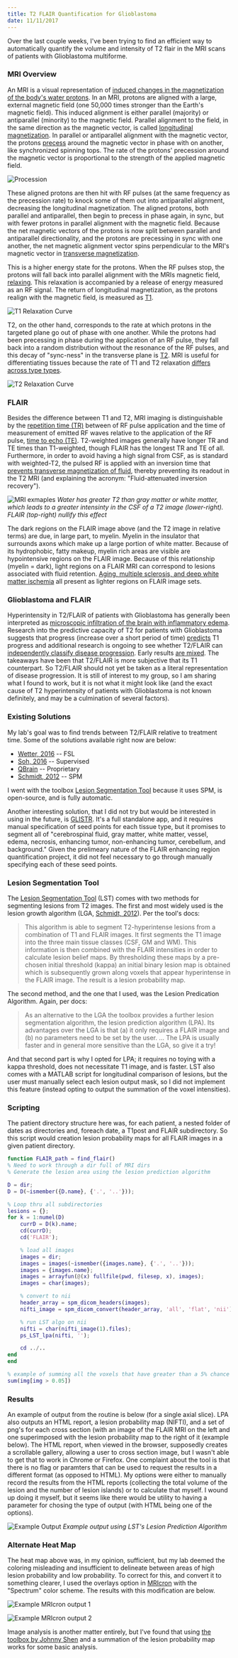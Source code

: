 ```yaml
---
title: T2 FLAIR Quantification for Glioblastoma
date: 11/11/2017
---
```

Over the last couple weeks, I've been trying to find an efficient way to automatically quantify the volume and intensity of T2 flair in the MRI scans of patients with Glioblastoma multiforme.

### MRI Overview

An MRI is a visual representation of [induced changes in the magnetization of the body's water protons](http://casemed.case.edu/clerkships/neurology/Web%20Neurorad/MRI%20Basics.htm). In an MRI, protons are aligned with a large, external magnetic field (one 50,000 times stronger than the Earth's magnetic field). This induced alignment is either parallel (majority) or antiparallel (minority) to the magnetic field. Parallel alignment to the field, in the same direction as the magnetic vector, is called [longitudinal magnetization](https://www.youtube.com/watch?v=Ok9ILIYzmaY). In parallel or antiparallel alignment with the magnetic vector, the protons [precess](https://en.wikipedia.org/wiki/Precession) around the magnetic vector in phase with on another, like synchronized spinning tops. The rate of the protons' precession around the magnetic vector is proportional to the strength of the applied magnetic field.

![Procession](9.jpg)

These aligned protons are then hit with RF pulses (at the same frequency as the precession rate) to knock some of them out into antiparallel alignment, decreasing the longitudinal magnetization. The aligned protons, both parallel and antiparallel, then begin to precess in phase again, in sync, but with fewer protons in parallel alignment with the magnetic field. Because the net magnetic vectors of the protons is now split between parallel and antiparallel directionality, and the protons are precessing in sync with one another, the net magnetic alignment vector spins perpendicular to the MRI's magnetic vector in [transverse magnetization](http://mrishark.com/te.html).

This is a higher energy state for the protons. When the RF pulses stop, the protons will fall back into parallel alignment with the MRIs magnetic field, [relaxing](https://en.wikipedia.org/wiki/Physics_of_magnetic_resonance_imaging#Resonance_and_relaxation). This relaxation is accompanied by a release of energy measured as an RF signal. The return of longitudinal magnetization, as the protons realign with the magnetic field, is measured as [T1](https://en.wikipedia.org/wiki/Physics_of_magnetic_resonance_imaging#Resonance_and_relaxation).

![T1 Relaxation Curve](8.jpg)

T2, on the other hand, corresponds to the rate at which protons in the targeted plane go out of phase with one another. While the protons had been precessing in phase during the application of an RF pulse, they fall back into a random distribution without the resonance of the RF pulses, and this decay of "sync-ness" in the transverse plane is [T2](https://en.wikipedia.org/wiki/Physics_of_magnetic_resonance_imaging#Resonance_and_relaxation). MRI is useful for differentiating tissues because the rate of T1 and T2 relaxation [differs across type types](https://www.ncbi.nlm.nih.gov/pmc/articles/PMC1121941/).

![T2 Relaxation Curve](7.png)

### FLAIR

Besides the difference between T1 and T2, MRI imaging is distinguishable by the [repetition time (TR)](http://casemed.case.edu/clerkships/neurology/Web%20Neurorad/MRI%20Basics.htm) between of RF pulse application and the time of measurement of emitted RF waves relative to the application of the RF pulse, [time to echo (TE)](http://casemed.case.edu/clerkships/neurology/Web%20Neurorad/MRI%20Basics.htm). T2-weighted images generally have longer TR and TE times than T1-weighted, though FLAIR has the longest TR and TE of all. Furthermore, in order to avoid having a high signal from CSF, as is standard with weighted-T2, the pulsed RF is applied with an inversion time that [prevents transverse magnetization of fluid](https://radiopaedia.org/articles/fluid-attenuation-inversion-recovery), thereby preventing its readout in the T2 MRI (and explaining the acronym: "Fluid-attenuated inversion recovery").

![MRI exmaples](6.jpg)
*Water has greater T2 than gray matter or white matter, which leads to a greater intensinty in the CSF of a T2 image (lower-right). FLAIR (top-right) nullify this effect*

The dark regions on the FLAIR image above (and the T2 image in relative terms) are due, in large part, to myelin. Myelin in the insulator that surrounds axons which make up a large portion of white matter. Because of its hydrophobic, fatty makeup, myelin rich areas are visible are hypointensive regions on the FLAIR image. Because of this relationship (myelin = dark), light regions on a FLAIR MRI can correspond to lesions associated with fluid retention. [Aging, multiple sclerosis, and deep white matter ischemia](https://www.ncbi.nlm.nih.gov/pmc/articles/PMC2593803/) all present as lighter regions on FLAIR image sets.

### Glioblastoma and FLAIR

Hyperintensity in T2/FLAIR of patients with Glioblastoma has generally been interpreted as [microscopic infiltration of the brain with inflammatory edema](http://www.redjournal.org/article/S0360-3016(16)31172-5/abstract). Research into the predictive capacity of T2 for patients with Glioblastoma suggests that progress (increase over a short period of time) [predicts](https://watermark.silverchair.com/nor200.pdf?token=AQECAHi208BE49Ooan9kkhW_Ercy7Dm3ZL_9Cf3qfKAc485ysgAAAbowggG2BgkqhkiG9w0BBwagggGnMIIBowIBADCCAZwGCSqGSIb3DQEHATAeBglghkgBZQMEAS4wEQQMlWiM2YgYIfoVtDopAgEQgIIBbRdPmMsIerl96spyc5GSwZUCIQXMInpUF2EMUaqq3isNKewpbOLNjcF4wYcGoSY4F5-oAlr4hCrqX9Uzh0oHaU-NHfxMRrhFf8O8PaIpBl36LWPFtCFgJQwbEKTXOIs4mcxKm-BBIfnMYdwxm24xxG0OaymKK380cyukD1AHuLeV9QIhfZ9PelAj-Y5BQvqxIUtYvVolyUEcsrPrsUPzlwBLbXfiZovutEMt0XwpJhk9AIrKrA2nCC4JKdlRQMyc8L2lNf_JNQgdTbq49tzeaoEo-BMhNJorFQj6FXiit-Cl1BwmYD38XhqfFc8R98A4YVuF8TpdaENV5ZDiLTJJ_o-IdSMxcX9cxQBgGSl-9p8B1ShTyNJOGkCw13ajBxgJ0rpS6a6fgnsi0GuyKqKzMEvsyg1D3MLIhaH2o09eGkPle97mIlwQUWvdCkYu1z72w2KrwSu5mzlzms2suGFX1apcZkJwFypUKNl4-jq8) T1 progress and additional research is ongoing to see whether T2/FLAIR can [independently classify disease progression](http://clincancerres.aacrjournals.org/content/clincanres/early/2015/11/23/1078-0432.CCR-14-3040.full.pdf). Early results [are mixed](http://www.redjournal.org/article/S0360-3016(16)31172-5/abstract). The takeaways have been that T2/FLAIR is more subjective that its T1 counterpart. So T2/FLAIR should not yet be taken as a literal representation of disease progression. It is still of interest to my group, so I am sharing what I found to work, but it is not what it might look like (and the exact cause of T2 hyperintensity of patients with Glioblastoma is not known definitely, and may be a culmination of several factors).

### Existing Solutions

My lab's goal was to find trends between T2/FLAIR relative to treatment time. Some of the solutions available right now are below:

* [Wetter, 2016](https://www.ncbi.nlm.nih.gov/pubmed/26855828) -- FSL
* [Soh, 2016](http://ieeexplore.ieee.org/document/7872623/?reload=true) -- Supervised
* [QBrain](https://www.medis.nl/assets/QBrain.pdf) -- Proprietary
* [Schmidt, 2012](http://www.applied-statistics.de/lst.html) -- SPM

I went with the toolbox [Lesion Segmentation Tool](http://www.applied-statistics.de/lst.html) because it uses SPM, is open-source, and is fully automatic.

Another interesting solution, that I did not try but would be interested in using in the future, is [GLISTR](http://www.med.upenn.edu/sbia/glistr.html). It's a full standalone app, and it requires manual specification of seed points for each tissue type, but it promises to segment all of "cerebrospinal fluid, gray matter, white matter, vessel, edema, necrosis, enhancing tumor, non-enhancing tumor, cerebellum, and background." Given the prelimeary nature of the FLAIR enhancing region quantification project, it did not feel necessary to go through manually specifying each of these seed points.

### Lesion Segmentation Tool

The [Lesion Segmentation Tool](http://www.applied-statistics.de/lst.html) (LST) comes with two methods for segmenting lesions from T2 images. The first and most widely used is the lesion growth algorithm (LGA, [Schmidt, 2012](http://www.applied-statistics.de/lst.html)). Per the tool's docs:

>This algorithm is able to segment T2-hyperintense lesions from a combination of T1 and FLAIR images. It first segments the T1 image into the three main tissue classes (CSF, GM and WM). This information is then combined with the FLAIR intensities in order to calculate lesion belief maps. By thresholding these maps by a pre-chosen initial threshold (kappa) an initial binary lesion map is obtained which is subsequently grown along voxels that appear hyperintense in the FLAIR image. The result is a lesion probability map.

The second method, and the one that I used, was the Lesion Predication Algorithm. Again, per docs:

>As an alternative to the LGA the toolbox provides a further lesion segmentation algorithm, the lesion prediction algorithm (LPA). Its advantages over the LGA is that (a) it only requires a FLAIR image and (b) no parameters need to be set by the user. ... The LPA is usually faster and in general more sensitive than the LGA, so give it a try!

And that second part is why I opted for LPA; it requires no toying with a kappa threshold, does not necessitate T1 image, and is faster. LST also comes with a MATLAB script for longitudinal comparison of lesions, but the user must manually select each lesion output mask, so I did not implement this feature (instead opting to output the summation of the voxel intensities).

### Scripting

The patient directory structure here was, for each patient, a nested folder of dates as directories and, foreach date, a T1post and FLAIR subdirectory. So this script would creation lesion probability maps for all FLAIR images in a given patient directory.

```matlab
function FLAIR_path = find_flair()
% Need to work through a dir full of MRI dirs
% Generate the lesion area using the lesion prediction algorithm

D = dir;
D = D(~ismember({D.name}, {'.', '..'}));

% Loop thru all subdirectories
lesions = {};
for k = 1:numel(D)
    currD = D(k).name;
    cd(currD);
    cd('FLAIR');

    % load all images
    images = dir;
    images = images(~ismember({images.name}, {'.', '..'}));
    images = {images.name};
    images = arrayfun(@(x) fullfile(pwd, filesep, x), images);
    images = char(images);

    % convert to nii
    header_array = spm_dicom_headers(images);
    nifti_image = spm_dicom_convert(header_array, 'all', 'flat', 'nii');

    % run LST algo on nii
    nifti = char(nifti_image(1).files);
    ps_LST_lpa(nifti, '');

    cd ../..
end
end
```

```matlab
% example of summing all the voxels that have greater than a 5% chance of being a lesion
sum(img[img > 0.05])
```

### Results

An example of output from the routine is below (for a single axial slice). LPA also outputs an HTML report, a lesion probability map (NIFTI), and a set of png's for each cross section (with an image of the FLAIR MRI on the left and one superimposed with the lesion probability map to the right of it (example below). The HTML report, when viewed in the browser, supposedly creates a scrollable gallery, allowing a user to cross section image, but I wasn't able to get that to work in Chrome or Firefox. One complaint about the tool is that there is no flag or paramters that can be used to request the results in a different format (as opposed to HTML). My options were either to manually record the results from the HTML reports (collecting the total volume of the lesion and the number of lesion islands) or to calculate that myself. I wound up doing it myself, but it seems like there would be utility to having a parameter for chosing the type of output (with HTML being one of the options).

![Example Output](3.png)
*Example output using LST's Lesion Prediction Algorithm*

### Alternate Heat Map

The heat map above was, in my opinion, sufficient, but my lab deemed the coloring misleading and insufficient to delineate between areas of high lesion probability and low probability. To correct for this, and convert it to something clearer, I used the overlays option in [MRIcron](https://www.nitrc.org/projects/mricron) with the "Spectrum" color scheme. The results with this modification are below.

![Example MRIcron output 1](4.png)

![Example MRIcron output 2](5.png)

Image analysis is another matter entirely, but I've found that using [the toolbox by Johnny Shen](https://www.mathworks.com/matlabcentral/fileexchange/8797-tools-for-nifti-and-analyze-image) and a summation of the lesion probability map works for some basic analysis.
